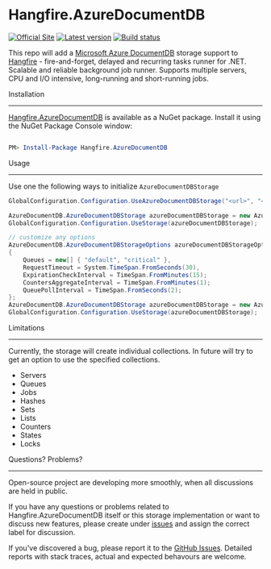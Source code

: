# Hangfire.AzureDocumentDB

[![Official Site](https://img.shields.io/badge/site-hangfire.io-blue.svg)](http://hangfire.io)
[![Latest version](https://img.shields.io/badge/nuget-v1.0.0-blue.svg)](https://www.nuget.org/packages/Hangfire.AzureDocumentDB) 
[![Build status](https://ci.appveyor.com/api/projects/status/8bail001djs64inu?svg=true)](https://ci.appveyor.com/project/imranmomin/hangfire-azuredocumentdb)

This repo will add a [Microsoft Azure DocumentDB](https://azure.microsoft.com/en-ca/services/documentdb) storage support to [Hangfire](http://hangfire.io) - fire-and-forget, delayed and recurring tasks runner for .NET. Scalable and reliable background job runner. Supports multiple servers, CPU and I/O intensive, long-running and short-running jobs.

Installation

-------------

[Hangfire.AzureDocumentDB](https://www.nuget.org/packages/Hangfire.AzureDocumentDB) is available as a NuGet package. Install it using the NuGet Package Console window:

```powershell

PM> Install-Package Hangfire.AzureDocumentDB
```

Usage

-------------

Use one the following ways to initialize `AzureDocumentDBStorage`

```csharp
GlobalConfiguration.Configuration.UseAzureDocumentDBStorage("<url>", "<authSecret>");

AzureDocumentDB.AzureDocumentDBStorage azureDocumentDBStorage = new AzureDocumentDB.AzureDocumentDBStorage("<url>", "<authSecret>", "<databaseName>");
GlobalConfiguration.Configuration.UseStorage(azureDocumentDBStorage);

// customize any options
AzureDocumentDB.AzureDocumentDBStorageOptions azureDocumentDBStorageOptions = new AzureDocumentDB.AzureDocumentDBStorageOptions
{
    Queues = new[] { "default", "critical" },
    RequestTimeout = System.TimeSpan.FromSeconds(30),
    ExpirationCheckInterval = TimeSpan.FromMinutes(15);
    CountersAggregateInterval = TimeSpan.FromMinutes(1);
    QueuePollInterval = TimeSpan.FromSeconds(2);
};
AzureDocumentDB.AzureDocumentDBStorage azureDocumentDBStorage = new AzureDocumentDB.AzureDocumentDBStorage("<url>", "<authSecret>", "<databaseName>", azureDocumentDBStorageOptions);
GlobalConfiguration.Configuration.UseStorage(azureDocumentDBStorage);
```

Limitations

-------------

Currently, the storage will create individual collections. In future will try to get an option to use the specified collections.

* Servers
* Queues
* Jobs
* Hashes
* Sets
* Lists
* Counters
* States
* Locks

Questions? Problems?

-------------

Open-source project are developing more smoothly, when all discussions are held in public.

If you have any questions or problems related to Hangfire.AzureDocumentDB itself or this storage implementation or want to discuss new features, please create under [issues](https://github.com/imranmomin/Hangfire.AzureDocumentDB/issues/new) and assign the correct label for discussion. 

If you've discovered a bug, please report it to the [GitHub Issues](https://github.com/imranmomin/Hangfire.AzureDocumentDB/pulls). Detailed reports with stack traces, actual and expected behavours are welcome.